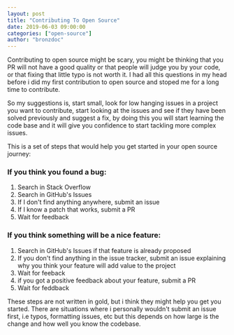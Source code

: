 ```yaml
---
layout: post
title: "Contributing To Open Source"
date: 2019-06-03 09:00:00
categories: ["open-source"]
author: "bronzdoc"
---
```


Contributing to open source might be scary, you might be thinking that you PR will not have a good quality or that people will judge you by your code, or that fixing that little typo is not worth it. I had all this questions in my head before i did my first contribution to open source and stoped me for a long time to contribute.

So my suggestions is, start small, look for low hanging issues in a project you want to contribute, start looking at the issues and see if they have been solved previously and suggest a fix, by doing this you will start learning the code base and it will give you confidence to start tackling more complex issues.

This is a set of steps that would help you get started in your open source journey:

### If you think you found a bug:
1. Search in Stack Overflow
2. Search in GitHub's Issues
3. If I don't find anything anywhere, submit an issue
4. If I know a patch that works, submit a PR
5. Wait for feedback

### If you think something will be a nice feature:
1. Search in GitHub's Issues if that feature is already proposed
2. If you don't find anything in the issue tracker, submit an issue explaining why you think your feature will add value to the project
3. Wait for feeback
4. if you got a positive feedback about your feature, submit a PR
5. Wait for feddback


These steps are not written in gold, but i think they might help you get you started.
There are situations where i personally wouldn't submit an issue first, i.e typos, formatting issues, etc
but this depends on how large is the change and how well you know the codebase.
